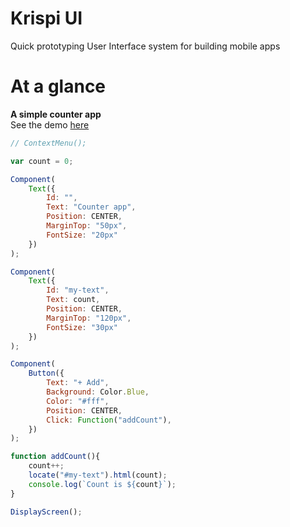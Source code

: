 # Krispi UI
Quick prototyping User Interface system for building mobile apps
<br/>

# At a glance
**A simple counter app** <br>
See the demo <a href="">here</a>
```js
// ContextMenu();

var count = 0;

Component(
    Text({
        Id: "",
        Text: "Counter app",
        Position: CENTER,
        MarginTop: "50px",
        FontSize: "20px"
    })
);

Component(
    Text({
        Id: "my-text",
        Text: count,
        Position: CENTER,
        MarginTop: "120px",
        FontSize: "30px"
    })
);

Component(
    Button({
        Text: "+ Add",
        Background: Color.Blue,
        Color: "#fff",
        Position: CENTER,
        Click: Function("addCount"),
    })
);

function addCount(){
    count++;
    locate("#my-text").html(count);
    console.log(`Count is ${count}`);
}

DisplayScreen();
```

